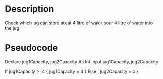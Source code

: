 # Description

Check which jug can store atleat 4 litre of water
pour 4 litre of water into the jug

# Pseudocode

Declare jug1Capacity, jug2Capacity As Int
Input jug1Capacity, jug2Capacity

If jug1Capacity >=4 {
  jug1Capacity = 4
}
Else {
  jug2Capacity = 4
}
